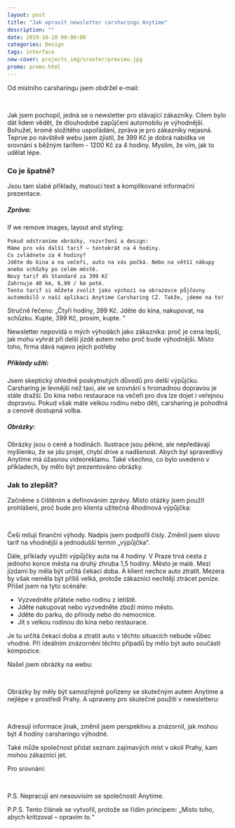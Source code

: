 ```yaml
---
layout: post
title: "Jak opravit newsletter carsharingu Anytime"
description: ""
date: 2019-10-10 00:00:00
categories: Design
tags: interface
new-cover: projects_img/scooter/preview.jpg
promo: promo.html
---
```


Od místního carsharingu jsem obdržel e-mail:

<span class="p900"> <img src="/assets/images/lazy.png" alt="anytime carsharing newsletter" data-echo="/blog_img/posts/email_newsletter_anytime.png"></span>

Jak jsem pochopil, jedná se o newsletter pro stávající zákazníky. Cílem bylo dát lidem vědět, že dlouhodobé zapůjčení automobilu je výhodnější. Bohužel, kromě složitého uspořádání, zpráva je pro zákazníky nejasná. Teprve po návštěvě webu jsem zjistil, že 399 Kč je dobrá nabídka ve srovnání s běžným tarifem - 1200 Kč za 4 hodiny. Myslím, že vím, jak to udělat lépe.

### **Co je špatně?**

Jsou tam slabé příklady, matoucí text a komplikované informační prezentace.

##### **Zpráva:** 

If we remove images, layout and styling:

```
Pokud odstraníme obrázky, rozvržení a design:
Máme pro vás další tarif – tentokrát na 4 hodiny.
Co zvládnete za 4 hodiny?
Jděte do kina a na večeři, auto na vás počká. Nebo na větší nákupy anebo schůzky po celém městě.
Nový tarif 4h Standard za 399 Kč
Zahrnuje 40 km, 6,99 / km poté.
Tento tarif si můžete zvolit jako výchozí na obrazovce půjčovny automobilů v naší aplikaci Anytime Carsharing CZ. Takže, jdeme na to!
```

Stručně řečeno: „Čtyři hodiny, 399 Kč. Jděte do kina, nakupovat, na schůzku. Kupte, 399 Kč, prosím, kupte. “

Newsletter nepovídá o mých výhodách jako zákazníka: proč je cena lepší, jak mohu vyhrát při delší jízdě autem nebo proč bude výhodnější. Místo toho, firma dává najevo jejich potřeby

##### **Příklady užití:**

Jsem skeptický ohledně poskytnutých důvodů pro delší výpůjčku. Carsharing je levnější než taxi, ale ve srovnání s hromadnou dopravou je stále dražší. Do kina nebo restaurace na večeři pro dva lze dojet i veřejnou dopravou. Pokud však máte velkou rodinu nebo děti, carsharing je pohodlná a cenově dostupná volba.

##### **Obrázky:**

Obrázky jsou o ceně a hodinách. Ilustrace jsou pěkné, ale nepředávají myšlenku, že se jdu projet, chybí drive a nadšenost. Abych byl spravedlivý Anytime má úžasnou videoreklamu. Také všechno, co bylo uvedeno v příkladech, by mělo být prezentováno obrázky.

### **Jak to zlepšit?**

Začněme s čištěním a definováním zprávy. Místo otázky jsem použil prohlášení, proč bude pro klienta užitečná 4hodinová výpůjčka:

<span class="p700"><img src="/assets/images/lazy.png" alt="anytime carsharing newsletter" data-echo="/blog_img/posts/headline.png"></span>

Češi miluji finanční výhody. Nadpis jsem podpořil čísly. Změnil jsem slovo tarif na vhodnější a jednodušší termín „výpůjčka“.

Dále, příklady využiti výpůjčky auta na 4 hodiny. V Praze trvá cesta z jednoho konce města na druhý zhruba 1,5 hodiny. Město je malé. Mezi jízdami by měla být určitá čekací doba. A klient nechce auto ztratit. Mezera by však neměla být příliš velká, protože zákaznici nechtějí ztrácet peníze. Přišel jsem na tyto scénáře:

- Vyzvedněte přátele nebo rodinu z letiště.
- Jděte nakupovat nebo vyzvedněte zboží mimo město.
- Jděte do parku, do přírody nebo do nemocnice.
- Jít s velkou rodinou do kina nebo restaurace.

Je tu určitá čekací doba a ztratit auto v těchto situacích nebude vůbec vhodné. Při ideálním znázornění těchto případů by mělo být auto součástí kompozice.

Našel jsem obrázky na webu:

<span class="p1000"><img src="/assets/images/lazy.png" alt="anytime carsharing newsletter" data-echo="/blog_img/posts/photos.png"></span>

Obrázky by měly být samozřejmě pořízeny se skutečným autem Anytime a nejlépe v prostředí Prahy. A upraveny pro skutečné použití v newsletteru:

<span class="p900"><img src="/assets/images/lazy.png" alt="anytime carsharing newsletter" data-echo="/blog_img/posts/newsletter_fix.png"></span>

Adresuji informace jinak, změnil jsem perspektivu a znázornil, jak mohou být 4 hodiny carsharingu výhodné.

Také může společnost přidat seznam zajímavých míst v okolí Prahy, kam mohou zákaznici jet.

Pro srovnání:

<span class="p1000"><img src="/assets/images/lazy.png" alt="anytime carsharing newsletter" data-echo="/blog_img/posts/compare.png"></span>

P.S.  Nepracuji ani nesouvisím se společnosti Anytime.

P.P.S. Tento článek se vytvořil, protože se řídím principem: „Místo toho, abych kritizoval – opravím to.“ 